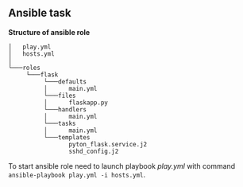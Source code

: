 ## Ansible task

**Structure of ansible role**

```
│   play.yml
│   hosts.yml
│
└───roles
     └───flask
          └───defaults
          │      main.yml
          └───files
          │      flaskapp.py
          └───handlers
          │      main.yml
          └───tasks
          │      main.yml
          └───templates
                 pyton_flask.service.j2
                 sshd_config.j2

```

To start ansible role need to launch playbook _play.yml_ with command `ansible-playbook play.yml -i hosts.yml`.

